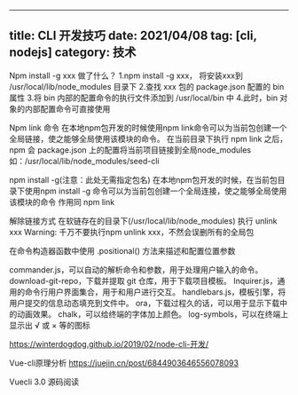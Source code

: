 
---
title: CLI 开发技巧
date: 2021/04/08
tag: [cli, nodejs]
category: 技术
---


Npm install -g xxx 做了什么？
1.npm install -g xxx， 将安装xxx到 /usr/local/lib/node_modules 目录下
2.查找 xxx 包的 package.json 配置的 bin 属性
3.将 bin 内部的配置命令的执行文件添加到 /usr/local/bin 中
4.此时，bin 对象的内部配置命令可直接使用

Npm link 命令
在本地npm包开发的时候使用npm link命令可以为当前包创建一个全局链接，使之能够全局使用该模块的命令。
在当前目录下执行 npm link 之后，npm 会 package.json 上的配置将当前项目链接到全局node_modules
如：/usr/local/lib/node_modules/seed-cli

npm install -g(注意：此处无需指定包名)
在本地npm包开发的时候，在当前包目录下使用npm install -g 命令可以为当前包创建一个全局连接，使之能够全局使用该模块的命令
作用同 npm link

解除链接方式
在软链存在的目录下(/usr/local/lib/node_modules) 执行 unlink xxx
Warning: 千万不要执行npm unlink xxx，不然会误删所有的全局包



在命令构造器函数中使用 .positional() 方法来描述和配置位置参数



commander.js，可以自动的解析命令和参数，用于处理用户输入的命令。
download-git-repo，下载并提取 git 仓库，用于下载项目模板。
Inquirer.js，通用的命令行用户界面集合，用于和用户进行交互。
handlebars.js，模板引擎，将用户提交的信息动态填充到文件中。
ora，下载过程久的话，可以用于显示下载中的动画效果。
chalk，可以给终端的字体加上颜色。
log-symbols，可以在终端上显示出 √ 或 × 等的图标



https://winterdogdog.github.io/2019/02/node-cli-开发/

Vue-cli原理分析
https://juejin.cn/post/6844903646556078093

Vuecli 3.0 源码阅读

